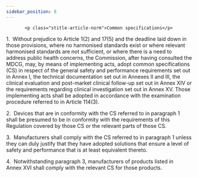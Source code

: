 ```yaml
---
sidebar_position: 8
---
```

           <p class="stitle-article-norm">Common specifications</p>
   <p class="norm">1.&nbsp;&nbsp;Without prejudice to Article&nbsp;1(2) 
and 17(5) and the deadline laid down in those provisions, where no 
harmonised standards exist or where relevant harmonised standards are 
not sufficient, or where there is a need to address public health 
concerns, the Commission, after having consulted the MDCG, may, by means
 of implementing acts, adopt common specifications (CS) in respect of 
the general safety and performance requirements set out in Annex&nbsp;I,
 the technical documentation set out in Annexes&nbsp;II and III, the 
clinical evaluation and post-market clinical follow-up set out in 
Annex&nbsp;XIV or the requirements regarding clinical investigation set 
out in Annex&nbsp;XV. Those implementing acts shall be adopted in 
accordance with the examination procedure referred to in 
Article&nbsp;114(3).</p>
   <p class="norm">2.&nbsp;&nbsp;Devices that are in conformity with the
 CS referred to in paragraph&nbsp;1 shall be presumed to be in 
conformity with the requirements of this Regulation covered by those CS 
or the relevant parts of those CS.</p>
   <p class="norm">3.&nbsp;&nbsp;Manufacturers shall comply with the CS 
referred to in paragraph&nbsp;1 unless they can duly justify that they 
have adopted solutions that ensure a level of safety and performance 
that is at least equivalent thereto.</p>
   <p class="norm">4.&nbsp;&nbsp;Notwithstanding paragraph&nbsp;3, 
manufacturers of products listed in Annex&nbsp;XVI shall comply with the
 relevant CS for those products.</p>